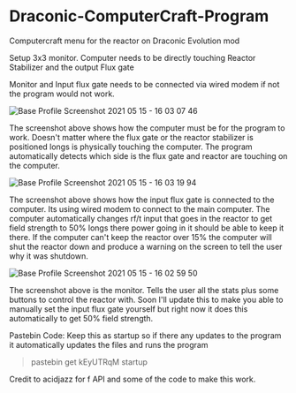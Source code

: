 # Draconic-ComputerCraft-Program
Computercraft menu for the reactor on Draconic Evolution mod

Setup 3x3 monitor.
Computer needs to be directly touching Reactor Stabilizer and the output Flux gate

Monitor and Input flux gate needs to be connected via wired modem if not the program would not work.

![Base Profile Screenshot 2021 05 15 - 16 03 07 46](https://user-images.githubusercontent.com/62036454/118366137-62f75e80-b597-11eb-9d23-d814ce544513.png)

The screenshot above shows how the computer must be for the program to work. Doesn't matter where the flux gate or the reactor stabilizer is positioned longs is physically touching the computer. The program automatically detects which side is the flux gate and reactor are touching on the computer.

![Base Profile Screenshot 2021 05 15 - 16 03 19 94](https://user-images.githubusercontent.com/62036454/118366149-6ab70300-b597-11eb-8e45-36ac90727b28.png)

The screenshot above shows how the input flux gate is connected to the computer. Its using wired modem to connect to the main computer. The computer automatically changes rf/t input that goes in the reactor to get field strength to 50% longs there power going in it should be able to keep it there. If the computer can't keep the reactor over 15% the computer will shut the reactor down and produce a warning on the screen to tell the user why it was shutdown.

![Base Profile Screenshot 2021 05 15 - 16 02 59 50](https://user-images.githubusercontent.com/62036454/118366126-5a9f2380-b597-11eb-8741-ba985d542155.png)

The screenshot above is the monitor. Tells the user all the stats plus some buttons to control the reactor with. Soon I'll update this to make you able to manually set the input flux gate yourself but right now it does this automatically to get 50% field strength.

Pastebin Code:
Keep this as startup so if there any updates to the program it automatically updates the files and runs the program

>pastebin get kEyUTRqM startup

Credit to acidjazz for f API and some of the code to make this work.
